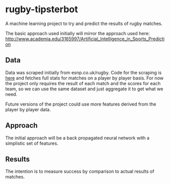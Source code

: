 # rugby-tipsterbot

A machine learning project to try and predict the results of rugby matches.

The basic approach used initially will mirror the approach used here:
http://www.academia.edu/3165997/Artificial_Intelligence_in_Sports_Prediction

## Data

Data was scraped initially from esnp.co.uk/rugby.  Code for the scraping is [here](https://github.com/lfyorke/rugby-webscraper) and fetches full stats for matches on a player by player basis.  For now the project only requires the result of each match and the scores for each team, so we can use the same dataset and just aggregate it to get what we need.

Future versions of the project could use more features derived from the player by player data.


## Approach

The initial approach will be a back propagated neural network with a simplistic set of features.

##  Results

The intention is to measure success by comparison to actual results of matches.